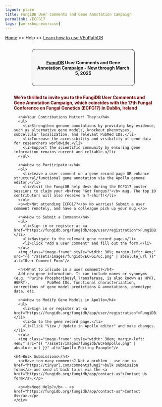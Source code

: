 ```yaml
---
layout: plain
title: FungiDB User Comments and Gene Annotation Campaign
permalink: /ECFG17
tags: [workshop-exercise]
---
```

<style>
  h1 {
    font-size: 2.5em;
  }
  div.contents {
    margin-left: 1em;
    margin-bottom: 3em;
  }
  div.workshop {
    margin: 2em 1em;
  }
  details summary, details ul {
    margin-top: 1em;
  }
  details summary {
    font-size: 120%;
    color: #069;
  }
  details p, details table {
    margin-left: 2em;
  }
  details table {
    margin-right: 6em;
  }
  table {
    margin-top: 1em;
    border-collapse: collapse;
  }
  tr.break td {
    background-color: #DCDCDC;
  }
  table.hor-minimalist-a {
    text-align: left;
  }
  table.hor-minimalist-a th {
    font-size: 110%;
    font-weight: 400;
    color: #039;
    border-bottom: 2px solid #6678b1;
    padding: 0.5em;
    text-align: left;
  }
  table.hor-minimalist-a tr {
    border-bottom: 1px solid #ddd;
  }
  table.hor-minimalist-a tr:hover td {
    color: #039; 
  }
  table.hor-minimalist-a td {
    color: #669; 
    padding: 0.5em;
    vertical-align: middle;
  }
  div.centered-title {
    border: 1px solid black;
    border-radius: 0.8em;
    text-align: center;
    margin: 2em auto;
    background: #F8F8F8;
    padding: 1em;
    max-width: 60%;
  }
  .image-frame {
    border: 4px solid #ccc;
    padding: 5px;
    background: #f9f9f9;
    display: block;
    margin: 1em auto;
    max-width: 100%;
  }
  .right-image {
    float: right;
    margin-left: 1.5em;
    width: 45%;
    display: block;
    clear: none;
  }
  .wide-left-image {
    display: block;
    margin: 1.5em 0;
    width: 80%;
  }
</style>

<p><a href="/">Home</a> >> Help >> <a href="/a/app/static-content/landing.html">Learn how to use VEuPathDB</a></p>

<div class="static-content">
  <div class="centered-title">     
    <h4><a href="https://fungidb.org">FungiDB</a> User Comments and Gene Annotation Campaign - Now through March 5, 2025</h4>
  </div>

  <div class="contents">
    <div class="workshop">
      <p style="color: maroon;"><b>We’re thrilled to invite you to the FungiDB User Comments and Gene Annotation Campaign, which coincides with the 17th Fungal Conference on Fungal Genetics (ECFG17) in Dublin, Ireland</b></p>
      
      <h4>Your Contributions Matter! They:</h4>
      <ul>
        <li>Strengthen genome annotations by providing key evidence, such as alternative gene models, knockout phenotypes, subcellular localization, and relevant PubMed IDs.</li>
        <li>Increase the accessibility and visibility of gene data for researchers worldwide.</li>
        <li>Support the scientific community by ensuring gene information remains current and reliable.</li>
      </ul>
   
      <h4>How to Participate:</h4>
      <ol>
        <li>Leave a user comment on a gene record page OR enhance structural/functional gene annotation via the Apollo genome editor.</li>
        <li>Visit the FungiDB help desk during the ECFG17 poster sessions to claim your <b>free "Got Fungus?"</b> mug. The top 10 contributors will also receive a T-shirt!</li>
      </ol>
      <p><b>Not attending ECFG17?</b> No worries! Submit a user comment remotely, and have a colleague pick up your mug.</p>

      <h4>How to Submit a Comment</h4>
      <ul>
        <li>Sign in or register at <a href="https://fungidb.org/fungidb/app/user/registration">FungiDB.org</a>.</li>
        <li>Navigate to the relevant gene record page.</li>
        <li>Click "Add a user comment" and fill out the form.</li>
      </ul>
      <img class="image-frame" style="width: 30%; margin-left: 4em;"  src="{{ "/assets/images/fungidb/ECFG17uc.png" | absolute_url }}" alt="User Comment Form"/>

      <h4>What to inlcude in a user comment?</h4>
      Add new gene information. It can include names or synonyms (e.g. "Purine Phosphoribosyl Transferase, is also known as HPRT, HGPRT),        PubMed IDs, functional characterization, corrections of gene model predictions & annotations, phenotype data, etc.

      <h4>How to Modify Gene Models in Apollo</h4>
      <ul>
        <li>Sign in or register at <a href="https://fungidb.org/fungidb/app/user/registration">FungiDB.org</a>.</li>
        <li>Go to the gene record page.</li>
        <li>Click "View / Update in Apollo editor" and make changes.</li>
      </ul>
      <img class="image-frame" style="width: 30em; margin-left: 4em;" src="{{ "/assets/images/fungidb/ECFGApollo.png" | absolute_url }}" alt="Apollo Editing Example"/>
    
    <h4>Bulk Submissions</h4>
      <p>Have too many comments? Not a problem - use our <a href="https://tinyurl.com/commentsfungi">bulk submission form</a> and send it back to us via the <a href="https://fungidb.org/fungidb/app/contact-us">Contact Us form</a>.</p>
      
      <p><b>Need Help?</b> - <a href="https://fungidb.org/fungidb/app/contact-us">Contact Us</a>.</p>
    </div>
  </div>
</div>
